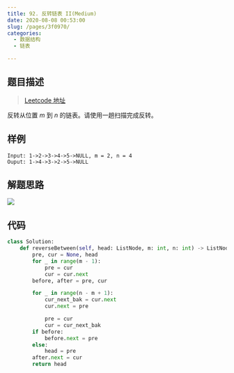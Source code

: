 ```yaml
---
title: 92. 反转链表 II(Medium)
date: 2020-08-08 00:53:00
slug: /pages/3f0970/
categories: 
  - 数据结构
  - 链表

---
```


## 题目描述

> [Leetcode 地址](https://leetcode-cn.com/problems/reverse-linked-list-ii/)

反转从位置 *m* 到 *n* 的链表。请使用一趟扫描完成反转。

## 样例

```
Input: 1->2->3->4->5->NULL, m = 2, n = 4
Ouput: 1->4->3->2->5->NULL
```

## 解题思路

![](https://cdn.jsdelivr.net/gh/PPsteven/pictures/img/20200808004217.png)

## 代码

```python
class Solution:
    def reverseBetween(self, head: ListNode, m: int, n: int) -> ListNode:
        pre, cur = None, head 
        for _ in range(m - 1):
            pre = cur 
            cur = cur.next
        before, after = pre, cur 

        for _ in range(n - m + 1):
            cur_next_bak = cur.next
            cur.next = pre 

            pre = cur 
            cur = cur_next_bak
        if before:
            before.next = pre 
        else:
            head = pre 
        after.next = cur 
        return head 
```

